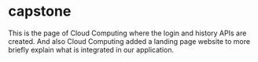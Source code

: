 # capstone
This is the page of Cloud Computing where the login and history APIs are created. And also Cloud Computing added a landing page website to more briefly explain what is integrated in our application.

